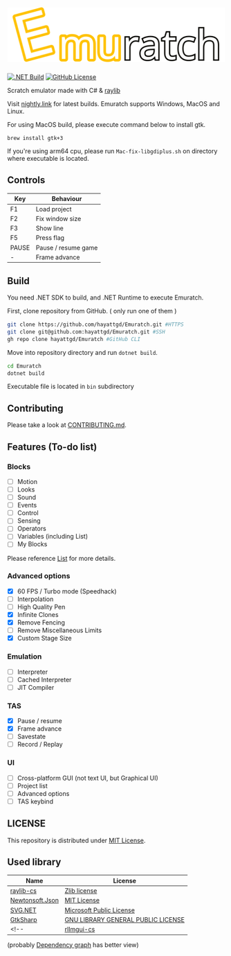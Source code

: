 ﻿# ![Emuratch](Images/Logo.svg)

[![.NET Build](https://github.com/hayattgd/Emuratch/actions/workflows/build.yml/badge.svg?branch=dev)](https://github.com/hayattgd/Emuratch/actions/workflows/build.yml)
[![GitHub License](https://img.shields.io/github/license/hayattgd/Emuratch)](https://github.com/hayattgd/Emuratch/blob/stable/LICENSE)

Scratch emulator made with C# & [raylib](https://www.raylib.com/)

Visit [nightly.link](https://nightly.link/hayattgd/Emuratch/workflows/build/dev) for latest builds.
Emuratch supports Windows, MacOS and Linux.

For using MacOS build, please execute command below to install gtk.
```
brew install gtk+3
```

If you're using arm64 cpu, please run `Mac-fix-libgdiplus.sh` on directory where executable is located.

## Controls

| Key   | Behaviour           |
|-------|---------------------|
| F1    | Load project        |
| F2    | Fix window size     |
| F3    | Show line           |
| F5    | Press flag          |
| PAUSE | Pause / resume game |
| -     | Frame advance       |

## Build

You need .NET SDK to build, and .NET Runtime to execute Emuratch.

First, clone repository from GitHub. ( only run one of them )

```bash
git clone https://github.com/hayattgd/Emuratch.git #HTTPS
git clone git@github.com:hayattgd/Emuratch.git #SSH
gh repo clone hayattgd/Emuratch #GitHub CLI
```

Move into repository directory and run `dotnet build`.

```bash
cd Emuratch
dotnet build
```

Executable file is located in `bin` subdirectory

## Contributing

Please take a look at [CONTRIBUTING.md](CONTRIBUTING.md).

## Features (To-do list)

### Blocks
- [ ] Motion
- [ ] Looks
- [ ] Sound
- [ ] Events
- [ ] Control
- [ ] Sensing
- [ ] Operators
- [ ] Variables (including List)
- [ ] My Blocks

Please reference [List](https://github.com/hayattgd/Emuratch/wiki/List-of-blocks-implemented) for more details.

### Advanced options
- [x] 60 FPS / Turbo mode (Speedhack)
- [ ] Interpolation
- [ ] High Quality Pen
- [x] Infinite Clones
- [x] Remove Fencing
- [ ] Remove Miscellaneous Limits
- [x] Custom Stage Size

### Emulation
- [ ] Interpreter
- [ ] Cached Interpreter
- [ ] JIT Compiler

### TAS
- [x] Pause / resume
- [x] Frame advance
- [ ] Savestate
- [ ] Record / Replay

### UI
- [ ] Cross-platform GUI (not text UI, but Graphical UI)
- [ ] Project list
- [ ] Advanced options
- [ ] TAS keybind

## LICENSE

This repository is distributed under [MIT License](./LICENSE).

## Used library

| Name                                                         | License                                                                                         |
|--------------------------------------------------------------|-------------------------------------------------------------------------------------------------|
| [raylib-cs](https://github.com/ChrisDill/Raylib-cs)          | [Zlib license](https://github.com/chrisdill/raylib-cs/blob/master/LICENSE)                      |
| [Newtonsoft.Json](https://www.newtonsoft.com/json)           | [MIT License](https://github.com/JamesNK/Newtonsoft.Json/blob/master/LICENSE.md)                |
| [SVG.NET](https://github.com/svg-net/SVG)                    | [Microsoft Public License](https://github.com/svg-net/SVG/blob/master/license.txt)              |
| [GtkSharp](https://github.com/GtkSharp/GtkSharp)             | [GNU LIBRARY GENERAL PUBLIC LICENSE](https://github.com/GtkSharp/GtkSharp/blob/develop/LICENSE) |
<!-- | [rlImgui-cs](https://github.com/raylib-extras/rlImGui-cs)    | [Zlib license](https://github.com/raylib-extras/rlImGui-cs/blob/main/LICENSE)                   | -->

(probably [Dependency graph](https://github.com/hayattgd/Emuratch/network/dependencies) has better view)

